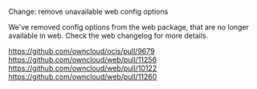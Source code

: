 Change: remove unavailable web config options

We've removed config options from the web package, that are no longer available in web.
Check the web changelog for more details.

https://github.com/owncloud/ocis/pull/9679
https://github.com/owncloud/web/pull/11256
https://github.com/owncloud/web/pull/10122
https://github.com/owncloud/web/pull/11260
